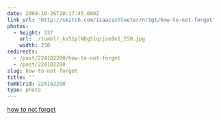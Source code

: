 ```yaml
---
date: 2009-10-26T20:17:45.000Z
link_url: 'http://skitch.com/isaacschlueter/nr3gt/how-to-not-forget'
photos:
  - height: 337
    url: ./tumblr_ks51plNDg51qzjzo9o1_250.jpg
    width: 250
redirects:
  - /post/224102200/how-to-not-forget
  - /post/224102200
slug: how-to-not-forget
title: ''
tumblrid: 224102200
type: photo
---
```

<p><a href="http://skitch.com/isaacschlueter/nr3gt/how-to-not-forget">how to not forget</a></p>
